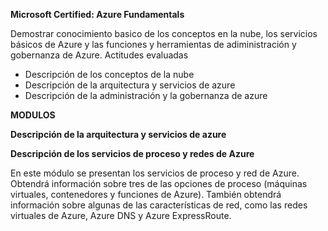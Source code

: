 **Microsoft Certified: Azure Fundamentals**
  
Demostrar conocimiento basico de los conceptos en la nube, los servicios básicos de Azure y las funciones y herramientas de adiministración y gobernanza de Azure.
Actitudes evaluadas
- Descripción de los conceptos de la nube
- Descripción de la arquitectura y servicios de azure
- Descripción de la administración y la gobernanza de azure

**MODULOS**

**Descripción de la arquitectura y servicios de azure**

**Descripción de los servicios de proceso y redes de Azure**

En este módulo se presentan los servicios de proceso y red de Azure. Obtendrá información sobre tres de las opciones de proceso (máquinas virtuales, contenedores y funciones de Azure). También obtendrá información sobre algunas de las características de red, como las redes virtuales de Azure, Azure DNS y Azure ExpressRoute.
